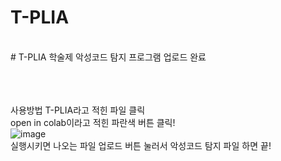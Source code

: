 # T-PLIA
<br/> 
# T-PLIA 학술제 악성코드 탐지 프로그램 업로드 완료
<br/>
<br/>
<br/>
<br/>

사용방법
T-PLIA라고 적힌 파일 클릭<br/>
open in colab이라고 적힌 파란색 버튼 클릭!<br/>
![image](https://github.com/user-attachments/assets/76bd73c9-7220-4ab7-b572-3d2f276c7159)
<br/>
실행시키면 나오는 파일 업로드 버튼 눌러서 악성코드 탐지 파일 하면 끝!
